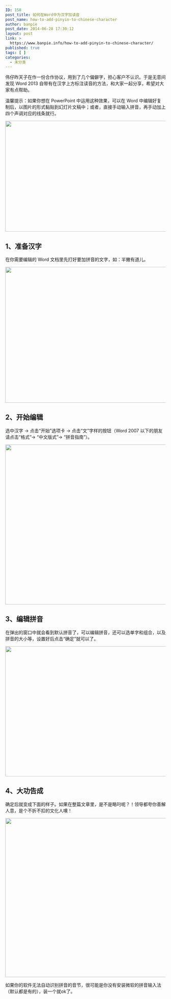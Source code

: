 ```yaml
---
ID: 158
post_title: 如何在Word中为汉字加读音
post_name: how-to-add-pinyin-to-chinese-character
author: banpie
post_date: 2014-06-28 17:30:12
layout: post
link: >
  https://www.banpie.info/how-to-add-pinyin-to-chinese-character/
published: true
tags: [ ]
categories:
  - 未分类
---
```

伟仔昨天子在作一份合作协议，用到了几个偏僻字，担心客户不认识。于是无意间发现 Word 2013 自带有在汉字上方标注读音的方法，和大家一起分享，希望对大家有点帮助。

温馨提示：如果你想在 PowerPoint 中运用这种效果，可以在 Word 中编辑好复制后，以图片的形式黏贴到幻灯片文稿中；或者，直接手动输入拼音，再手动加上四个声调对应的线条就行。

<img class="alignnone size-full wp-image-1937" src="http://www.banpie.info/wp-content/uploads/2019/03/0-2-1.png" width="620" height="348" alt="" />

## 1、准备汉字

在你需要编辑的 Word 文档里先打好要加拼音的文字，如：半撇有道儿。

<img class="alignnone size-full wp-image-1938" src="http://www.banpie.info/wp-content/uploads/2019/03/0-3-2.jpg" width="720" height="427" alt="" />

## 2、开始编辑

选中汉字 -> 点击“开始”选项卡 -> 点击“文”字样的按钮（Word 2007 以下的朋友请点击“格式”-> “中文版式”-> “拼音指南”）。

<img class="alignnone size-full wp-image-1939" src="http://www.banpie.info/wp-content/uploads/2019/03/0-4-1.jpg" width="720" height="503" alt="" />

## 3、编辑拼音

在弹出的窗口中就会看到默认拼音了，可以编辑拼音，还可以选单字和组合，以及拼音的大小等，设置好后点击“确定”就可以了。

<img class="alignnone size-full wp-image-1940" src="http://www.banpie.info/wp-content/uploads/2019/03/0-5-2.jpg" width="568" height="409" alt="" />

## 4、大功告成

确定后就变成下面的样子。如果在整篇文章里，是不是略叼呢？！领导都夸你善解人意，是个不折不扣的文化人噢！

<img class="alignnone size-full wp-image-1941" src="http://www.banpie.info/wp-content/uploads/2019/03/0-6-2.jpg" width="900" height="500" alt="" />

如果你的软件无法自动识别拼音的音节，很可能是你没有安装微软的拼音输入法（默认都是有的），装一个就ok了。